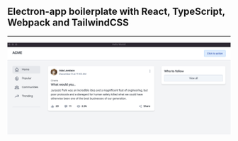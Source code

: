 ## Electron-app boilerplate with React, TypeScript, Webpack and TailwindCSS
----



![preview](preview.png)
